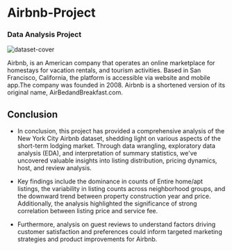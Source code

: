 # Airbnb-Project
### Data Analysis Project

![dataset-cover](https://github.com/amirasultan813/Airbnb-Project/assets/72276899/d88f5cc5-bb78-47f2-a8e4-b2d199fb7df3)


Airbnb, is an American company that operates an online marketplace for homestays for 
vacation rentals, and tourism activities. Based in San Francisco, California, the platform is accessible via 
website and mobile app.The company was founded in 2008. Airbnb is a shortened version of its 
original name, AirBedandBreakfast.com. 



## Conclusion
- In conclusion, this project has provided a comprehensive analysis of the New York City Airbnb dataset, shedding light on various aspects of the short-term lodging market. Through data wrangling, exploratory data analysis (EDA), and interpretation of summary statistics, we've uncovered valuable insights into listing distribution, pricing dynamics, host, and review analysis.

- Key findings include the dominance in counts of Entire home/apt listings, the variability in listing counts across neighborhood groups, and the downward trend between property construction year and price. Additionally, the analysis highlighted the significance of strong correlation between listing price and service fee.

- Furthermore, analysis on guest reviews to understand factors driving customer satisfaction and preferences could inform targeted marketing strategies and product improvements for Airbnb.
